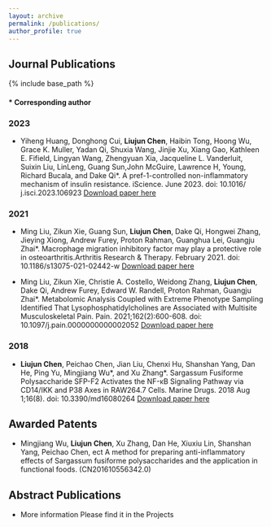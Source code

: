 ```yaml
---
layout: archive
permalink: /publications/
author_profile: true
---
```


## Journal Publications ##

{% include base_path %}
#### * Corresponding author ####

### 2023 ###
* Yiheng Huang, Donghong Cui, **Liujun Chen**, Haibin Tong, Hoong Wu, Grace K. Muller, Yadan Qi, Shuxia Wang, Jinjie Xu, Xiang Gao, Kathleen E. Fifield, Lingyan Wang, Zhengyuan Xia, Jacqueline L. Vanderluit, Suixin Liu, LinLeng, Guang Sun,John McGuire, Lawrence H, Young, Richard Bucala, and Dake Qi\*. A pref-1-controlled non-inflammatory mechanism of insulin resistance. iScience. June 2023. doi: 10.1016/ j.isci.2023.106923
[Download paper here](https://www.sciencedirect.com/science/article/pii/S2589004223010003)

### 2021 ###
* Ming Liu, Zikun Xie, Guang Sun, **Liujun Chen**, Dake Qi, Hongwei Zhang, Jieying Xiong, Andrew Furey, Proton Rahman, Guanghua Lei, Guangju Zhai\*. Macrophage migration inhibitory factor may play a protective role in osteoarthritis.Arthritis Research & Therapy. February 2021. doi: 10.1186/s13075-021-02442-w
[Download paper here](https://link.springer.com/article/10.1186/s13075-021-02442-w)

* Ming Liu, Zikun Xie, Christie A. Costello, Weidong Zhang, **Liujun Chen**, Dake Qi, Andrew Furey, Edward W. Randell, Proton Rahman, Guangju Zhai\*. Metabolomic Analysis Coupled with Extreme Phenotype Sampling Identified That Lysophosphatidylcholines are Associated with Multisite Musculoskeletal Pain. Pain. 2021;162(2):600-608. doi: 10.1097/j.pain.0000000000002052
[Download paper here](https://journals.lww.com/pain/Fulltext/2021/02000/Metabolomic_analysis_coupled_with_extreme.25.aspx)

### 2018 ###
* **Liujun Chen**, Peichao Chen, Jian Liu, Chenxi Hu, Shanshan Yang, Dan He, Ping Yu, Mingjiang Wu\*, and Xu Zhang\*. Sargassum Fusiforme Polysaccharide SFP-F2 Activates the NF-κB Signaling Pathway via CD14/IKK and P38 Axes in RAW264.7 Cells. Marine Drugs. 2018 Aug 1;16(8). doi: 10.3390/md16080264 
[Download paper here](https://www.mdpi.com/1660-3397/16/8/264)

## Awarded Patents ##

* Mingjiang Wu, **Liujun Chen**, Xu Zhang, Dan He, Xiuxiu Lin, Shanshan Yang, Peichao Chen, ect A method for preparing anti-inflammatory effects of Sargassum fusiforme polysaccharides and the application in functional foods. (CN201610556342.0)

## Abstract Publications ##

* More information Please find it in the Projects
